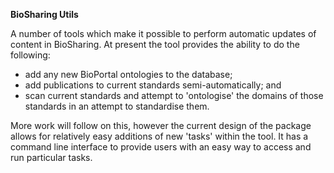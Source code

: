 **BioSharing Utils**

A number of tools which make it possible to perform automatic updates of content in BioSharing. At present the tool provides the ability to do the following:

* add any new BioPortal ontologies to the database;
* add publications to current standards semi-automatically; and
* scan current standards and attempt to 'ontologise' the domains of those standards in an attempt to standardise them. 

More work will follow on this, however the current design of the package allows for relatively easy additions of new 'tasks' within the tool. It has a command line interface to provide users with an easy way to access and run particular tasks.